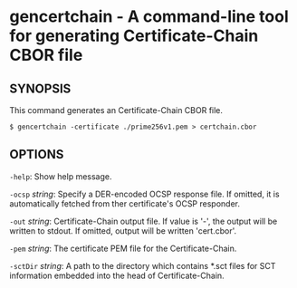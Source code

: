 # gencertchain - A command-line tool for generating Certificate-Chain CBOR file

## SYNOPSIS

This command generates an Certificate-Chain CBOR file.

```ShellSession
$ gencertchain -certificate ./prime256v1.pem > certchain.cbor
```

## OPTIONS

`-help`:                 Show help message.

`-ocsp` _string_:        Specify a DER-encoded OCSP response file. If omitted, it is automatically fetched from ther certificate's OCSP responder.

`-out` _string_:         Certificate-Chain output file. If value is '-', the output will be written to stdout. If omitted, output will be written 'cert.cbor'.

`-pem` _string_:         The certificate PEM file for the Certificate-Chain.

`-sctDir` _string_:      A path to the directory which contains \*.sct files for SCT information embedded into the head of Certificate-Chain.
